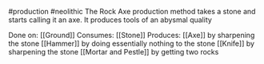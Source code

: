 #production #neolithic
The Rock Axe production method takes a stone and starts calling it an axe. It produces tools of an abysmal quality

Done on: [[Ground]]
Consumes: [[Stone]]
Produces:
	[[Axe]] by sharpening the stone
	[[Hammer]] by doing essentially nothing to the stone
	[[Knife]] by sharpening the stone
	[[Mortar and Pestle]] by getting two rocks
